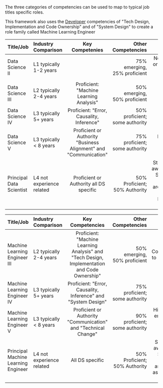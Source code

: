 The three categories of competencies can be used to map to typical job titles specific roles. 

This framework also uses the [Developer](./Developer.md)  competencies of 
"Tech Design, Implementation and Code Ownership" and of "System Design" to create 
a role family called Machine Learning Engineer


| Title/Job                   |  Industry Comparison       | Key Competenies                                                     | Other Competencies              |     Notes  |
| --------------------------- |:-------------------------- |:-------------------------------------------------------------------:| -------------------------------:| ----------:|
| Data Science II             |  L1 typically 1-2 years    |                                                                     |  75% emerging, 25% proficient   |  New Grad, or first one or two years |
| Data Science III            |  L2 typically 2-4 years    | Proficient: "Machine Learning Analysis"                             | 50% emerging, 50% proficient    |   |
| Data Science IV             |  L3 typically 5+  years    | Proficient: "Error, Causality, Inference"                           | 50% proficient; some authority  |  | 
| Data Science V              |  L3 typically < 8 years    |  Proficient or Authority  "Business Alignment" and "Communication"  | 75% proficient; some authority  | High end to end impact; | 
| Principal Data Scientist    |  L4 not experience related | Proficient or Authority all DS specific                             | 50% Proficient; 50% Authority   | Strong self awareness, Strong on general areas such as business acumen | 
          

                                                                                                                                                                                                     
| Title/Job                             |  Industry Comparison       | Key Competencies                                                                                | Other Competencies              |     Notes  |
| ------------------------------------- |:-------------------------- |:-----------------------------------------------------------------------------------------------:| -------------------------------:| ----------:|
| Machine Learning Engineer III         |  L2 typically 2-4 years    | Proficient: "Machine Learning Analysis"  and "Tech Design, Implementation and Code Ownership"   |  50% emerging, 50% proficient   |  Comparable to SWDev III |
| Machine Learning Engineer IV          |  L3 typically 5+  years    | Proficient: "Error, Causality, Inference" and "System Design"                                   | 75% proficient; some authority  |  | 
| Machine Learning Engineer V           |  L3 typically < 8 years    |  Proficient or Authority "Communication" and "Technical Change"                                 | 90% proficient; some authority  | High end to end impact software and data systems;   | 
| Principal Machine Learning Engineer   |  L4 not experience related | All DS specific                                                                                 | 50% Proficient; 50% Authority   | Strong self awareness, Strong on general areas such as business acumen | 
                                       
